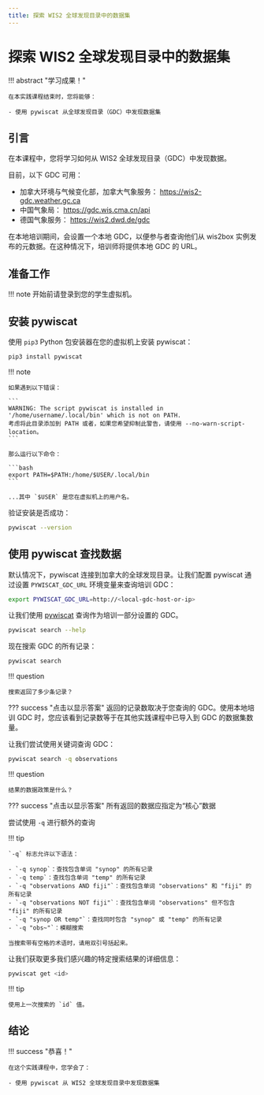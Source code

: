 ```yaml
---
title: 探索 WIS2 全球发现目录中的数据集
---
```


# 探索 WIS2 全球发现目录中的数据集

!!! abstract "学习成果！"

    在本实践课程结束时，您将能够：

    - 使用 pywiscat 从全球发现目录（GDC）中发现数据集

## 引言

在本课程中，您将学习如何从 WIS2 全球发现目录（GDC）中发现数据。

目前，以下 GDC 可用：

- 加拿大环境与气候变化部，加拿大气象服务： <https://wis2-gdc.weather.gc.ca>
- 中国气象局： <https://gdc.wis.cma.cn/api>
- 德国气象服务： <https://wis2.dwd.de/gdc>

在本地培训期间，会设置一个本地 GDC，以便参与者查询他们从 wis2box 实例发布的元数据。在这种情况下，培训师将提供本地 GDC 的 URL。

## 准备工作

!!! note
    开始前请登录到您的学生虚拟机。

## 安装 pywiscat

使用 `pip3` Python 包安装器在您的虚拟机上安装 pywiscat：
```bash
pip3 install pywiscat
```

!!! note

    如果遇到以下错误：

    ```
    WARNING: The script pywiscat is installed in '/home/username/.local/bin' which is not on PATH.
    考虑将此目录添加到 PATH 或者，如果您希望抑制此警告，请使用 --no-warn-script-location。
    ```

    那么运行以下命令：

    ```bash
    export PATH=$PATH:/home/$USER/.local/bin
    ```

    ...其中 `$USER` 是您在虚拟机上的用户名。

验证安装是否成功：

```bash
pywiscat --version
```

## 使用 pywiscat 查找数据

默认情况下，pywiscat 连接到加拿大的全球发现目录。让我们配置 pywiscat 通过设置 `PYWISCAT_GDC_URL` 环境变量来查询培训 GDC：

```bash
export PYWISCAT_GDC_URL=http://<local-gdc-host-or-ip>
```

让我们使用 [pywiscat](https://github.com/wmo-im/pywiscat) 查询作为培训一部分设置的 GDC。

```bash
pywiscat search --help
```

现在搜索 GDC 的所有记录：

```bash
pywiscat search
```

!!! question

    搜索返回了多少条记录？

??? success "点击以显示答案"
    返回的记录数取决于您查询的 GDC。使用本地培训 GDC 时，您应该看到记录数等于在其他实践课程中已导入到 GDC 的数据集数量。

让我们尝试使用关键词查询 GDC：

```bash
pywiscat search -q observations
```

!!! question

    结果的数据政策是什么？

??? success "点击以显示答案"
    所有返回的数据应指定为“核心”数据

尝试使用 `-q` 进行额外的查询

!!! tip

    `-q` 标志允许以下语法：

    - `-q synop`：查找包含单词 "synop" 的所有记录
    - `-q temp`：查找包含单词 "temp" 的所有记录
    - `-q "observations AND fiji"`：查找包含单词 "observations" 和 "fiji" 的所有记录
    - `-q "observations NOT fiji"`：查找包含单词 "observations" 但不包含 "fiji" 的所有记录
    - `-q "synop OR temp"`：查找同时包含 "synop" 或 "temp" 的所有记录
    - `-q "obs~"`：模糊搜索

    当搜索带有空格的术语时，请用双引号括起来。

让我们获取更多我们感兴趣的特定搜索结果的详细信息：

```bash
pywiscat get <id>
```

!!! tip

    使用上一次搜索的 `id` 值。


## 结论

!!! success "恭喜！"

    在这个实践课程中，您学会了：

    - 使用 pywiscat 从 WIS2 全球发现目录中发现数据集

